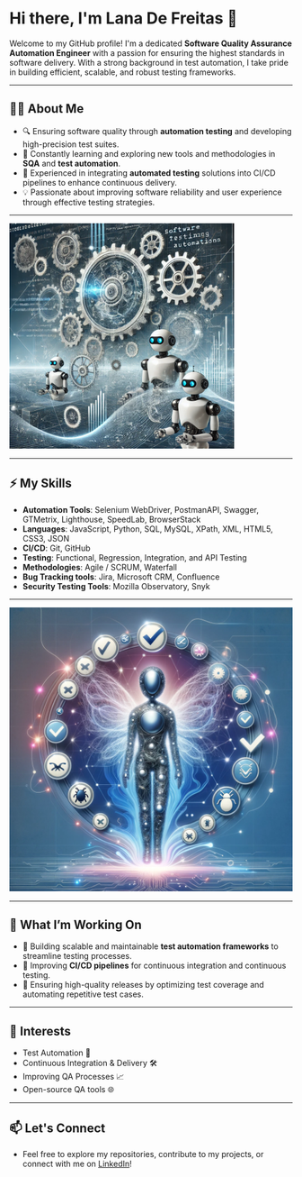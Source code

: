 # Hi there, I'm Lana De Freitas 👋

Welcome to my GitHub profile! I'm a dedicated **Software Quality Assurance Automation Engineer** with a passion for ensuring the highest standards in software delivery. With a strong background in test automation, I take pride in building efficient, scalable, and robust testing frameworks.

---

## 👩‍💻 About Me

- 🔍 Ensuring software quality through **automation testing** and developing high-precision test suites.
- 🌱 Constantly learning and exploring new tools and methodologies in **SQA** and **test automation**.
- 🤖 Experienced in integrating **automated testing** solutions into CI/CD pipelines to enhance continuous delivery.
- 💡 Passionate about improving software reliability and user experience through effective testing strategies.

---

<img src="https://github.com/Lana-Defreitas/Lana-Defreitas/blob/main/my-github1.webp" alt="Automation in Action" width="400">

---

## ⚡ My Skills

- **Automation Tools**: Selenium WebDriver, PostmanAPI, Swagger, GTMetrix, Lighthouse, SpeedLab, BrowserStack
- **Languages**: JavaScript, Python, SQL, MySQL, XPath, XML, HTML5, CSS3, JSON
- **CI/CD**: Git, GitHub 
- **Testing**: Functional, Regression, Integration, and API Testing
- **Methodologies**: Agile / SCRUM, Waterfall
- **Bug Tracking tools**: Jira, Microsoft CRM, Confluence
- **Security Testing Tools**: Mozilla Observatory, Snyk

---

![Automation in Action](https://github.com/Lana-Defreitas/Lana-Defreitas/blob/main/my-github2.webp)

---

## 🌟 What I’m Working On

- 🤖 Building scalable and maintainable **test automation frameworks** to streamline testing processes.
- 🔄 Improving **CI/CD pipelines** for continuous integration and continuous testing.
- 🚀 Ensuring high-quality releases by optimizing test coverage and automating repetitive test cases.

---

## 🧠 Interests

- Test Automation 🚀
- Continuous Integration & Delivery 🛠
- Improving QA Processes 📈
- Open-source QA tools 🌐

---

## 📫 Let's Connect

- Feel free to explore my repositories, contribute to my projects, or connect with me on [LinkedIn](https://www.linkedin.com/in/lana-de-freitas/)!
